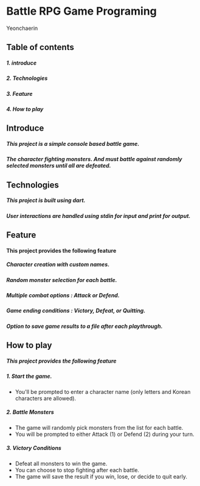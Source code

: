 # Battle RPG Game Programing
Yeonchaerin

## Table of contents
##### 1. introduce
##### 2. Technologies
##### 3. Feature
##### 4. How to play

## Introduce 
##### This project is a simple console based battle game.
##### The character fighting monsters. And must battle against randomly selected monsters until all are defeated.

## Technologies
##### This project is built using dart.
##### User interactions are handled using stdin for input and print for output.

## Feature
#### This project provides the following feature
##### Character creation with custom names.
##### Random monster selection for each battle. 
##### Multiple combat options : Attack or Defend.
##### Game ending conditions : Victory, Defeat, or Quitting.
##### Option to save game results to a file after each playthrough.

## How to play
##### This project provides the following feature
##### 1. Start the game.
- You'll be prompted to enter a character name (only letters and Korean characters are allowed).
##### 2. Battle Monsters
- The game will randomly pick monsters from the list for each battle.
- You will be prompted to either Attack (1) or Defend (2) during your turn.
##### 3. Victory Conditions
- Defeat all monsters to win the game.
- You can choose to stop fighting after each battle.
- The game will save the result if you win, lose, or decide to quit early.
